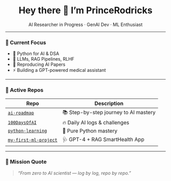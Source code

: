 <h1 align="center">Hey there 👋 I’m PrinceRodricks</h1>
<p align="center">
  AI Researcher in Progress · GenAI Dev · ML Enthusiast
</p>

---

### 🧬 Current Focus

- 🐍 Python for AI & DSA
- 🤖 LLMs, RAG Pipelines, RLHF
- 🔬 Reproducing AI Papers
- ⚡ Building a GPT-powered medical assistant

---

### 🚀 Active Repos

| Repo | Description |
|------|-------------|
| [`ai-roadmap`](https://github.com/Princerodricks/ai-roadmap) | 📚 Step-by-step journey to AI mastery |
| [`100DaysOfAI`](https://github.com/Princerodricks/100DaysOfAI) | 🔥 Daily AI logs & challenges |
| [`python-learning`](https://github.com/Princerodricks/python-learning) | 🧠 Pure Python mastery |
| [`my-first-ml-project`](https://github.com/Princerodricks/my-first-ml-project) | 🩺 GPT-4 + RAG SmartHealth App |

---

### 🧩 Mission Quote

> _“From zero to AI scientist — log by log, repo by repo.”_
